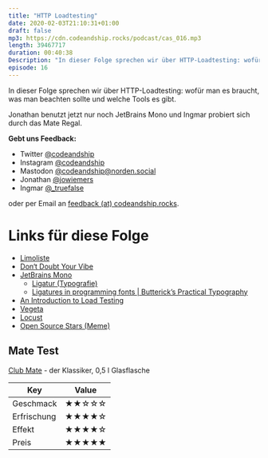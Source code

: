 ```yaml
---
title: "HTTP Loadtesting"
date: 2020-02-03T21:10:31+01:00
draft: false
mp3: https://cdn.codeandship.rocks/podcast/cas_016.mp3
length: 39467717
duration: 00:40:38
Description: "In dieser Folge sprechen wir über HTTP-Loadtesting: wofür man es braucht, was man beachten sollte und welche Tools es gibt. Jonathan benutzt jetzt nur noch JetBrains Mono und Ingmar probiert sich durch das Mate Regal."
episode: 16
---
```


In dieser Folge sprechen wir über HTTP-Loadtesting: wofür man es braucht, was man beachten sollte und welche Tools es gibt.

Jonathan benutzt jetzt nur noch JetBrains Mono und Ingmar probiert sich durch das Mate Regal.

**Gebt uns Feedback:**

- Twitter [@codeandship][1]
- Instagram [@codeandship][6]
- Mastodon [@codeandship@norden.social][5]
- Jonathan [@jowiemers][2]
- Ingmar [@_truefalse][3]
 
oder per Email an [feedback (at) codeandship.rocks][4].

[1]: https://twitter.com/codeandship
[2]: https://twitter.com/jowiemers
[3]: https://twitter.com/_truefalse
[4]: mailto:feedback@codeandship.rocks
[5]: https://norden.social/users/codeandship
[6]: https://www.instagram.com/codeandship/

# Links für diese Folge

- [Limoliste](https://limoliste.de)
- [Don‘t Doubt Your Vibe](https://www.golem.de/news/twitter-elon-musk-veroeffentlicht-neuen-dance-song-2001-146385.html)
- [JetBrains Mono](https://www.jetbrains.com/lp/mono/)
	- [Ligatur (Typografie)](https://de.wikipedia.org/wiki/Ligatur_(Typografie))
	- [Ligatures in programming fonts | Butterick’s Practical Typography](https://practicaltypography.com/ligatures-in-programming-fonts-hell-no.html)
- [An Introduction to Load Testing](https://www.digitalocean.com/community/tutorials/an-introduction-to-load-testing)  
- [Vegeta](https://github.com/tsenart/vegeta)  
- [Locust](https://locust.io/)
- [Open Source Stars (Meme)](https://twitter.com/hmemcpy/status/1222209975205998593)

## Mate Test

[Club Mate](https://limoliste.de/club-mate/club-mate) - der Klassiker, 0,5 l Glasflasche

| Key        | Value |
|------------|-------|
|Geschmack   | ★★☆☆☆ |
|Erfrischung | ★★★★☆ |
|Effekt      | ★★★★☆ |
|Preis       | ★★★★★ |

